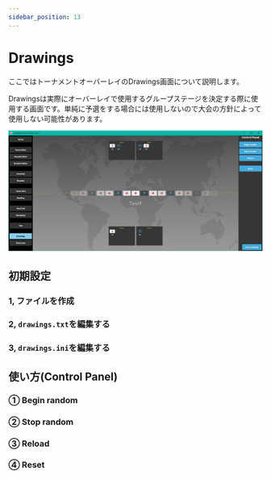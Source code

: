 ```yaml
---
sidebar_position: 13
---
```


# Drawings

ここではトーナメントオーバーレイのDrawings画面について説明します。

Drawingsは実際にオーバーレイで使用するグループステージを決定する際に使用する画面です。単純に予選をする場合には使用しないので大会の方針によって使用しない可能性があります。

![Drawings](/img/osu_lazer/drawings.png)

## 初期設定

### 1, ファイルを作成

### 2, `drawings.txt`を編集する

### 3, `drawings.ini`を編集する

## 使い方(Control Panel)

### ① Begin random

### ② Stop random

### ③ Reload

### ④ Reset

